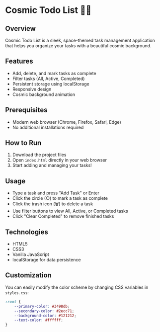 # Cosmic Todo List 🚀✨

## Overview
Cosmic Todo List is a sleek, space-themed task management application that helps you organize your tasks with a beautiful cosmic background.

## Features
- Add, delete, and mark tasks as complete
- Filter tasks (All, Active, Completed)
- Persistent storage using localStorage
- Responsive design
- Cosmic background animation

## Prerequisites
- Modern web browser (Chrome, Firefox, Safari, Edge)
- No additional installations required

## How to Run
1. Download the project files
2. Open `index.html` directly in your web browser
3. Start adding and managing your tasks!

## Usage
- Type a task and press "Add Task" or Enter
- Click the circle (○) to mark a task as complete
- Click the trash icon (🗑️) to delete a task
- Use filter buttons to view All, Active, or Completed tasks
- Click "Clear Completed" to remove finished tasks

## Technologies
- HTML5
- CSS3
- Vanilla JavaScript
- localStorage for data persistence

## Customization
You can easily modify the color scheme by changing CSS variables in `styles.css`:
```css
:root {
    --primary-color: #3498db;
    --secondary-color: #2ecc71;
    --background-color: #121212;
    --text-color: #ffffff;
}

